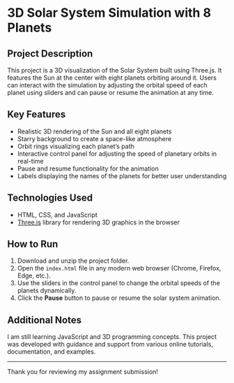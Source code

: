# 3D Solar System Simulation with 8 Planets

## Project Description

This project is a 3D visualization of the Solar System built using Three.js. It features the Sun at the center with eight planets orbiting around it. Users can interact with the simulation by adjusting the orbital speed of each planet using sliders and can pause or resume the animation at any time.

## Key Features

- Realistic 3D rendering of the Sun and all eight planets
- Starry background to create a space-like atmosphere
- Orbit rings visualizing each planet’s path
- Interactive control panel for adjusting the speed of planetary orbits in real-time
- Pause and resume functionality for the animation
- Labels displaying the names of the planets for better user understanding

## Technologies Used

- HTML, CSS, and JavaScript
- [Three.js](https://threejs.org/) library for rendering 3D graphics in the browser

## How to Run

1. Download and unzip the project folder.
2. Open the `index.html` file in any modern web browser (Chrome, Firefox, Edge, etc.).
3. Use the sliders in the control panel to change the orbital speeds of the planets dynamically.
4. Click the **Pause** button to pause or resume the solar system animation.

## Additional Notes

I am still learning JavaScript and 3D programming concepts. This project was developed with guidance and support from various online tutorials, documentation, and examples.

---

Thank you for reviewing my assignment submission!
